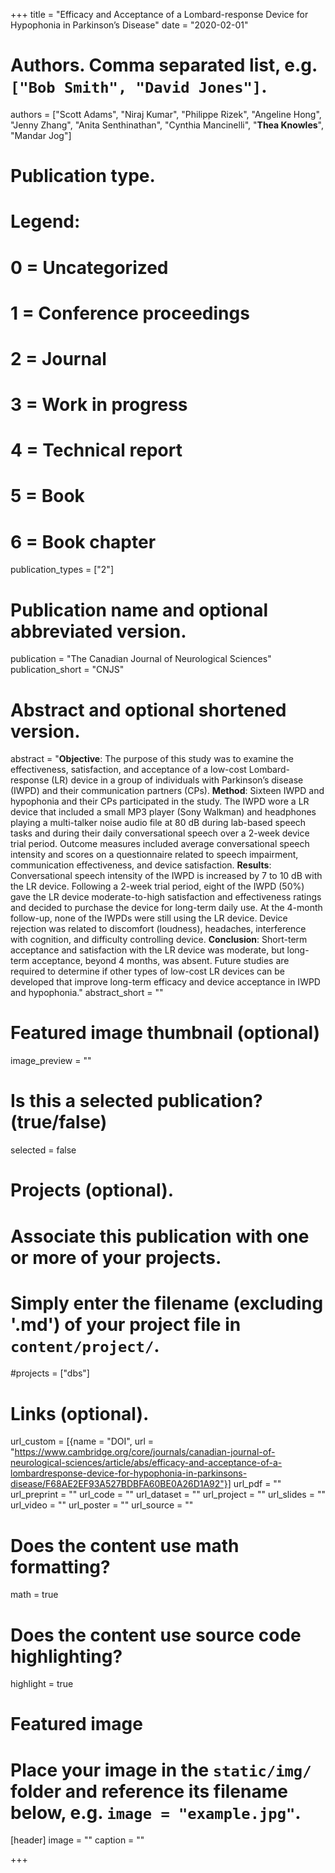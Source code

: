 +++
title = "Efficacy and Acceptance of a Lombard-response Device for Hypophonia in Parkinson’s Disease"
date = "2020-02-01"

# Authors. Comma separated list, e.g. `["Bob Smith", "David Jones"]`.
authors = ["Scott Adams", "Niraj Kumar", "Philippe Rizek", "Angeline Hong", "Jenny Zhang", "Anita Senthinathan", "Cynthia Mancinelli", "**Thea Knowles**", "Mandar Jog"]

# Publication type.
# Legend:
# 0 = Uncategorized
# 1 = Conference proceedings
# 2 = Journal
# 3 = Work in progress
# 4 = Technical report
# 5 = Book
# 6 = Book chapter
publication_types = ["2"]

# Publication name and optional abbreviated version.
publication = "The Canadian Journal of Neurological Sciences"
publication_short = "CNJS"

# Abstract and optional shortened version.
abstract = "**Objective**: The purpose of this study was to examine the effectiveness, satisfaction, and acceptance of a low-cost Lombard-response (LR) device in a group of individuals with Parkinson’s disease (IWPD) and their communication partners (CPs). **Method**: Sixteen IWPD and hypophonia and their CPs participated in the study. The IWPD wore a LR device that included a small MP3 player (Sony Walkman) and headphones playing a multi-talker noise audio file at 80 dB during lab-based speech tasks and during their daily conversational speech over a 2-week device trial period. Outcome measures included average conversational speech intensity and scores on a questionnaire related to speech impairment, communication effectiveness, and device satisfaction. **Results**: Conversational speech intensity of the IWPD is increased by 7 to 10 dB with the LR device. Following a 2-week trial period, eight of the IWPD (50%) gave the LR device moderate-to-high satisfaction and effectiveness ratings and decided to purchase the device for long-term daily use. At the 4-month follow-up, none of the IWPDs were still using the LR device. Device rejection was related to discomfort (loudness), headaches, interference with cognition, and difficulty controlling device. **Conclusion**: Short-term acceptance and satisfaction with the LR device was moderate, but long-term acceptance, beyond 4 months, was absent. Future studies are required to determine if other types of low-cost LR devices can be developed that improve long-term efficacy and device acceptance in IWPD and hypophonia."
abstract_short = ""

# Featured image thumbnail (optional)
image_preview = ""

# Is this a selected publication? (true/false)
selected = false

# Projects (optional).
#   Associate this publication with one or more of your projects.
#   Simply enter the filename (excluding '.md') of your project file in `content/project/`.
#projects = ["dbs"]

# Links (optional).
url_custom = [{name = "DOI", url = "https://www.cambridge.org/core/journals/canadian-journal-of-neurological-sciences/article/abs/efficacy-and-acceptance-of-a-lombardresponse-device-for-hypophonia-in-parkinsons-disease/F68AE2EF93A527BDBFA60BE0A26D1A92"}]
url_pdf = ""
url_preprint = ""
url_code = ""
url_dataset = ""
url_project = ""
url_slides = ""
url_video = ""
url_poster = ""
url_source = ""

# Does the content use math formatting?
math = true

# Does the content use source code highlighting?
highlight = true

# Featured image
# Place your image in the `static/img/` folder and reference its filename below, e.g. `image = "example.jpg"`.
[header]
image = ""
caption = ""

+++

